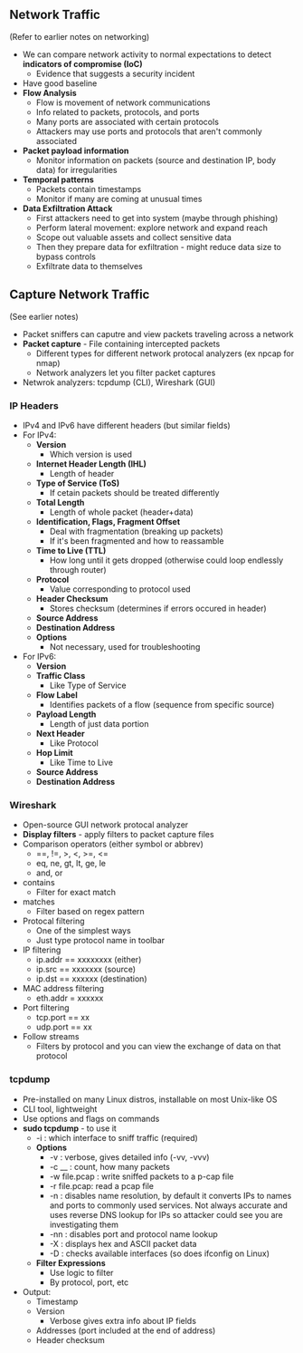 ## Network Traffic
(Refer to earlier notes on networking)
* We can compare network activity to normal expectations to detect **indicators of compromise (IoC)**
    * Evidence that suggests a security incident
* Have good baseline
* **Flow Analysis**
    * Flow is movement of network communications
    * Info related to packets, protocols, and ports
    * Many ports are associated with certain protocols
    * Attackers may use ports and protocols that aren't commonly associated
* **Packet payload information**
    * Monitor information on packets (source and destination IP, body data) for irregularities
* **Temporal patterns**
    * Packets contain timestamps
    * Monitor if many are coming at unusual times
* **Data Exfiltration Attack**
    * First attackers need to get into system (maybe through phishing)
    * Perform lateral movement: explore network and expand reach
    * Scope out valuable assets and collect sensitive data
    * Then they prepare data for exfiltration - might reduce data size to bypass controls
    * Exfiltrate data to themselves
## Capture Network Traffic
(See earlier notes)
* Packet sniffers can caputre and view packets traveling across a network
* **Packet capture** - File containing intercepted packets
    * Different types for different network protocal analyzers (ex npcap for nmap)
    * Network analyzers let you filter packet captures
* Netwrok analyzers: tcpdump (CLI), Wireshark (GUI)
### IP Headers
* IPv4 and IPv6 have different headers (but similar fields)
* For IPv4:
    * **Version**
        * Which version is used
    * **Internet Header Length (IHL)**
        * Length of header
    * **Type of Service (ToS)**
        * If cetain packets should be treated differently
    * **Total Length**
        * Length of whole packet (header+data)
    * **Identification, Flags, Fragment Offset**
        * Deal with fragmentation (breaking up packets)
        * If it's been fragmented and how to reassamble
    * **Time to Live (TTL)**
        * How long until it gets dropped (otherwise could loop endlessly through router)
    * **Protocol**
        * Value corresponding to protocol used
    * **Header Checksum**
        * Stores checksum (determines if errors occured in header)
    * **Source Address**
    * **Destination Address**
    * **Options**
        * Not necessary, used for troubleshooting
* For IPv6:
    * **Version**
    * **Traffic Class**
        * Like Type of Service
    * **Flow Label**
        * Identifies packets of a flow (sequence from specific source)
    * **Payload Length**
        * Length of just data portion
    * **Next Header**
        * Like Protocol
    * **Hop Limit**
        * Like Time to Live
    * **Source Address**
    * **Destination Address**
### Wireshark
* Open-source GUI network protocal analyzer
* **Display filters** - apply filters to packet capture files
* Comparison operators (either symbol or abbrev)
    * ==, !=, >, <, >=, <=
    * eq, ne, gt, lt, ge, le
    * and, or
* contains
    * Filter for exact match
* matches
    * Filter based on regex pattern
* Protocal filtering
    * One of the simplest ways
    * Just type protocol name in toolbar
* IP filtering
    * ip.addr == xxxxxxxx (either)
    * ip.src == xxxxxxx   (source)
    * ip.dst == xxxxxx  (destination)
* MAC address filtering
    * eth.addr = xxxxxx
* Port filtering
    * tcp.port == xx
    * udp.port == xx
* Follow streams
    * Filters by protocol and you can view the exchange of data on that protocol
### tcpdump
* Pre-installed on many Linux distros, installable on most Unix-like OS
* CLI tool, lightweight
* Use options and flags on commands
* **sudo tcpdump** - to use it
    * -i : which interface to sniff traffic (required)
    * **Options** 
        * -v : verbose, gives detailed info (-vv, -vvv)
        * -c __ : count, how many packets
        * -w file.pcap : write sniffed packets to a p-cap file
        * -r file.pcap: read a pcap file
        * -n : disables name resolution, by default it converts IPs to names and ports to commonly used services. Not always accurate and uses reverse DNS lookup for IPs so attacker could see you are investigating them
        * -nn : disables port and protocol name lookup
        * -X : displays hex and ASCII packet data
        * -D : checks available interfaces (so does ifconfig on Linux)
    * **Filter Expressions**
        * Use logic to filter
        * By protocol, port, etc
* Output:
    * Timestamp
    * Version
        * Verbose gives extra info about IP fields
    * Addresses (port included at the end of address)
    * Header checksum

